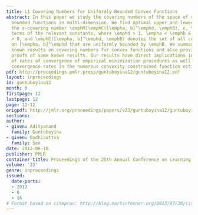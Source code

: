 ```yaml
---
title: L1 Covering Numbers for Uniformly Bounded Convex Functions
abstract: In this paper we study the covering numbers of the space of convex and uniformly
  bounded functions in multi-dimension. We find optimal upper and lower bounds for
  the ε-covering number \emphM(\emphC([\empha, b]^\emphd, \emphB), ε, \emphL_1) in
  terms of the relevant constants, where \emphd > 1, \empha < \emphb ∈ \emphR, \emphB
  > 0, and \emphC([\empha, b]^\emphd, \emphB) denotes the set of all convex functions
  on [\empha, b]^\emphd that are uniformly bounded by \emphB. We summarize previously
  known results on covering numbers for convex functions and also provide alternate
  proofs of some known results. Our results have direct implications in the study
  of rates of convergence of empirical minimization procedures as well as optimal
  convergence rates in the numerous convexity constrained function estimation problems.
pdf: http://proceedings.pmlr.press/guntuboyina12/guntuboyina12.pdf
layout: inproceedings
id: guntuboyina12
month: 0
firstpage: 12
lastpage: 12
page: 12-12
origpdf: http://jmlr.org/proceedings/papers/v23/guntuboyina12/guntuboyina12.pdf
sections: 
author:
- given: Adityanand
  family: Guntuboyina
- given: Bodhisattva
  family: Sen
date: 2012-06-16
publisher: PMLR
container-title: Proceedings of the 25th Annual Conference on Learning Theory
volume: '23'
genre: inproceedings
issued:
  date-parts:
  - 2012
  - 6
  - 16
# Format based on citeproc: http://blog.martinfenner.org/2013/07/30/citeproc-yaml-for-bibliographies/
---
```

